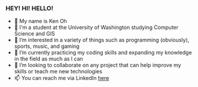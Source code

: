 ### HEY! HI! HELLO!   
- 👋 My name is Ken Oh
- 📖 I'm a student at the University of Washington studying Computer Science and GIS
- 👀 I’m interested in a variety of things such as programming (obviously), sports, music, and gaming
- 🌱 I’m currently practicing my coding skills and expanding my knowledge in the field as much as I can
- 💞️ I’m looking to collaborate on any project that can help improve my skills or teach me new technologies
- 📫 You can reach me via LinkedIn [here](https://www.linkedin.com/in/ken-oh-64bb66239/)
